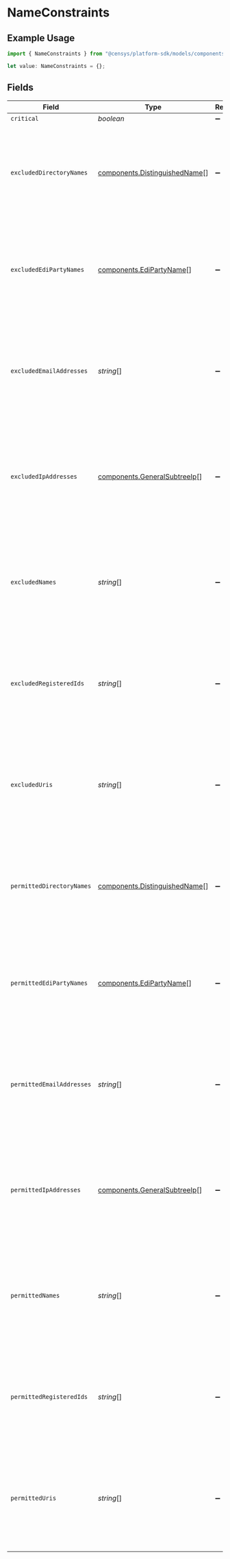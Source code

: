 # NameConstraints

## Example Usage

```typescript
import { NameConstraints } from "@censys/platform-sdk/models/components";

let value: NameConstraints = {};
```

## Fields

| Field                                                                                                                                 | Type                                                                                                                                  | Required                                                                                                                              | Description                                                                                                                           |
| ------------------------------------------------------------------------------------------------------------------------------------- | ------------------------------------------------------------------------------------------------------------------------------------- | ------------------------------------------------------------------------------------------------------------------------------------- | ------------------------------------------------------------------------------------------------------------------------------------- |
| `critical`                                                                                                                            | *boolean*                                                                                                                             | :heavy_minus_sign:                                                                                                                    | N/A                                                                                                                                   |
| `excludedDirectoryNames`                                                                                                              | [components.DistinguishedName](../../models/components/distinguishedname.md)[]                                                        | :heavy_minus_sign:                                                                                                                    | A record providing excluded names of the type directoryName in leaf certificates whose trust path includes this certificate.          |
| `excludedEdiPartyNames`                                                                                                               | [components.EdiPartyName](../../models/components/edipartyname.md)[]                                                                  | :heavy_minus_sign:                                                                                                                    | A record providing excluded names of the type ediPartyName in leaf certificates whose trust path includes this certificate.           |
| `excludedEmailAddresses`                                                                                                              | *string*[]                                                                                                                            | :heavy_minus_sign:                                                                                                                    | A record providing a range of excluded names of the type rfc822Name in leaf certificates whose trust path includes this certificate.  |
| `excludedIpAddresses`                                                                                                                 | [components.GeneralSubtreeIp](../../models/components/generalsubtreeip.md)[]                                                          | :heavy_minus_sign:                                                                                                                    | A record providing a range of excluded names of the type iPAddress in leaf certificates whose trust path includes this certificate.   |
| `excludedNames`                                                                                                                       | *string*[]                                                                                                                            | :heavy_minus_sign:                                                                                                                    | A record providing a range of excluded names of the type dNSName in leaf certificates whose trust path includes this certificate.     |
| `excludedRegisteredIds`                                                                                                               | *string*[]                                                                                                                            | :heavy_minus_sign:                                                                                                                    | A record providing excluded names of the type registeredID in leaf certificates whose trust path includes this certificate.           |
| `excludedUris`                                                                                                                        | *string*[]                                                                                                                            | :heavy_minus_sign:                                                                                                                    | A record providing a range of excluded uniform resource identifiers in leaf certificates whose trust path includes this certificate.  |
| `permittedDirectoryNames`                                                                                                             | [components.DistinguishedName](../../models/components/distinguishedname.md)[]                                                        | :heavy_minus_sign:                                                                                                                    | A record providing permitted names of the type directoryName in leaf certificates whose trust path includes this certificate.         |
| `permittedEdiPartyNames`                                                                                                              | [components.EdiPartyName](../../models/components/edipartyname.md)[]                                                                  | :heavy_minus_sign:                                                                                                                    | A record providing permitted names of the type ediPartyName in leaf certificates whose trust path includes this certificate.          |
| `permittedEmailAddresses`                                                                                                             | *string*[]                                                                                                                            | :heavy_minus_sign:                                                                                                                    | A record providing a range of permitted names of the type rfc822Name in leaf certificates whose trust path includes this certificate. |
| `permittedIpAddresses`                                                                                                                | [components.GeneralSubtreeIp](../../models/components/generalsubtreeip.md)[]                                                          | :heavy_minus_sign:                                                                                                                    | A record providing a range of permitted names of the type iPAddress in leaf certificates whose trust path includes this certificate.  |
| `permittedNames`                                                                                                                      | *string*[]                                                                                                                            | :heavy_minus_sign:                                                                                                                    | A record providing a range of permitted names of the type dNSName in leaf certificates whose trust path includes this certificate.    |
| `permittedRegisteredIds`                                                                                                              | *string*[]                                                                                                                            | :heavy_minus_sign:                                                                                                                    | A record providing permitted names of the type registeredID in leaf certificates whose trust path includes this certificate.          |
| `permittedUris`                                                                                                                       | *string*[]                                                                                                                            | :heavy_minus_sign:                                                                                                                    | A record providing a range of permitted uniform resource identifiers in leaf certificates whose trust path includes this certificate. |